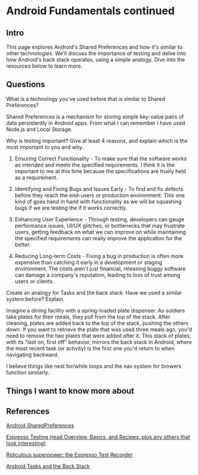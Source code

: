 # Android Fundamentals continued

## Intro

This page explores Android's Shared Preferences and how it's similar to other technologies. We'll discuss the importance of testing and delve into how Android's back stack operates, using a simple analogy. Dive into the resources below to learn more.

## Questions

What is a technology you’ve used before that is similar to Shared Preferences?

Shared Preferences is a mechanism for storing simple key-value pairs of data persistently in Android apps. From what I can remember I have used Node.js and Local Storage.

Why is testing important? Give at least 4 reasons, and explain which is the most important to you and why.

1. Ensuring Correct Functionality - To make sure that the software works as intended and meets the specified requirements. I think it is the important to me at this time because the specifications are truely held as a requirement.

2. Identifying and Fixing Bugs and Issues Early - To find and fix defects before they reach the end-users or production environment. This one kind of goes hand in hand with functionality as we will be squashing bugs if we are testing the if it works correctly.

3. Enhancing User Experience - Through testing, developers can gauge performance issues, UI/UX glitches, or bottlenecks that may frustrate users, getting feedback on what we can improve on while maintaining the specified requirements can really improve the application for the better.

4. Reducing Long-term Costs - Fixing a bug in production is often more expensive than catching it early in a development or staging environment. The costs aren't just financial, releasing buggy software can damage a company's reputation, leading to loss of trust among users or clients.

Create an analogy for Tasks and the back stack. Have we used a similar system before? Explain.

Imagine a dining facility with a spring-loaded plate dispenser. As soldiers take plates for their meals, they pull from the top of the stack. After cleaning, plates are added back to the top of the stack, pushing the others down. If you want to retrieve the plate that was used three meals ago, you'd need to remove the two plates that were added after it. This stack of plates, with its "last on, first off" behavior, mirrors the back stack in Android, where the most recent task (or activity) is the first one you'd return to when navigating backward.

I believe things like nest for/while loops and the nav system for browers function similarly.

## Things I want to know more about

## References

[Android SharedPreferences](https://developer.android.com/training/data-storage/shared-preferences)

[Espresso Testing (read Overview, Basics, and Recipes, plus any others that look interesting)](https://developer.android.com/training/testing/espresso)

[Ridiculous superpower: the Espresso Test Recorder](https://developer.android.com/studio/test/espresso-test-recorder)

[Android Tasks and the Back Stack](https://developer.android.com/guide/components/activities/tasks-and-back-stack)
